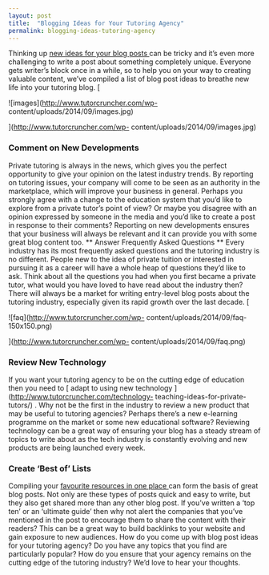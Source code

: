 ```yaml
---
layout: post
title:  "Blogging Ideas for Your Tutoring Agency"
permalink: blogging-ideas-tutoring-agency
---
```

Thinking up [ new ideas for your blog posts
](http://www.tutorcruncher.com/tutoring-agency-needs-blog/) can be tricky and
it’s even more challenging to write a post about something completely unique.
Everyone gets writer’s block once in a while, so to help you on your way to
creating valuable content, we’ve compiled a list of blog post ideas to breathe
new life into your tutoring blog. [

![images](http://www.tutorcruncher.com/wp-
content/uploads/2014/09/images.jpg)

](http://www.tutorcruncher.com/wp-
content/uploads/2014/09/images.jpg) 

### Comment on New Developments

 Private
tutoring is always in the news, which gives you the perfect opportunity to
give your opinion on the latest industry trends. By reporting on tutoring
issues, your company will come to be seen as an authority in the marketplace,
which will improve your business in general. Perhaps you strongly agree with a
change to the education system that you’d like to explore from a private
tutor’s point of view? Or maybe you disagree with an opinion expressed by
someone in the media and you’d like to create a post in response to their
comments? Reporting on new developments ensures that your business will always
be relevant and it can provide you with some great blog content too. ** Answer
Frequently Asked Questions ** Every industry has its most frequently asked
questions and the tutoring industry is no different. People new to the idea of
private tuition or interested in pursuing it as a career will have a whole
heap of questions they’d like to ask. Think about all the questions you had
when you first became a private tutor, what would you have loved to have read
about the industry then? There will always be a market for writing entry-level
blog posts about the tutoring industry, especially given its rapid growth over
the last decade. [

![faq](http://www.tutorcruncher.com/wp-
content/uploads/2014/09/faq-150x150.png)

](http://www.tutorcruncher.com/wp-
content/uploads/2014/09/faq.png) 

### Review New Technology

 If you want your
tutoring agency to be on the cutting edge of education then you need to [
adapt to using new technology ](http://www.tutorcruncher.com/technology-
teaching-ideas-for-private-tutors/) . Why not be the first in the industry to
review a new product that may be useful to tutoring agencies? Perhaps there’s
a new e-learning programme on the market or some new educational software?
Reviewing technology can be a great way of ensuring your blog has a steady
stream of topics to write about as the tech industry is constantly evolving
and new products are being launched every week. 

### Create ‘Best of’ Lists


Compiling your [ favourite resources in one place
](http://www.tutorcruncher.com/great-tutoring-websites-and-blogs/) can form
the basis of great blog posts. Not only are these types of posts quick and
easy to write, but they also get shared more than any other blog post. If
you’ve written a ‘top ten’ or an ‘ultimate guide’ then why not alert the
companies that you’ve mentioned in the post to encourage them to share the
content with their readers? This can be a great way to build backlinks to your
website and gain exposure to new audiences. How do you come up with blog post
ideas for your tutoring agency? Do you have any topics that you find are
particularly popular? How do you ensure that your agency remains on the
cutting edge of the tutoring industry? We’d love to hear your thoughts.
